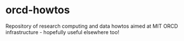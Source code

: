 # orcd-howtos
Repository of research computing and data howtos aimed at MIT ORCD infrastructure - hopefully useful elsewhere too! 
